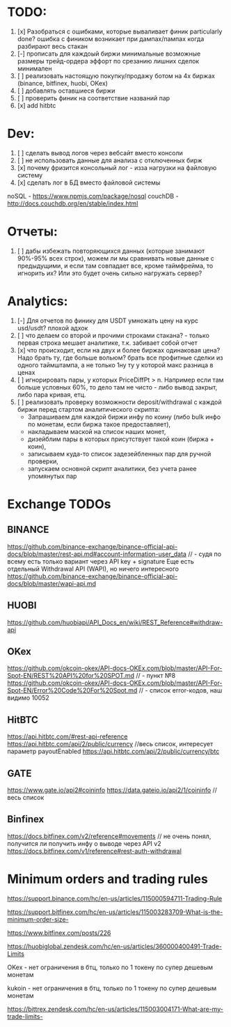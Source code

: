 ﻿# TODO:

1. [x] Разобраться с ошибками, которые вываливает финик
       particularly done? ошибка с фиником возникает при дампах/пампах когда разбирают весь стакан
2. [-] прописать для каждоый биржи минимальные возможные размеры трейд-ордера
   эффорт по срезанию лишних сделок минимален
3. [ ] реализовать настоящую покупку/продажу ботом на 4х биржах (binance, bitfinex, huobi, OKex)
4. [ ] добавлять оставшиеся биржи
5. [ ] проверить финик на соответствие названий пар
6. [x] add hitbtc

# Dev:

1. [ ] сделать вывод логов через вебсайт вместо консоли
2. [ ] не использовать данные для анализа с отключенных бирж
3. [x] почему фризится консольный лог - изза нагрузки на файловую систему
4. [x] сделать лог в БД вместо файловой системы

noSQL - https://www.npmjs.com/package/nosql
couchDB - http://docs.couchdb.org/en/stable/index.html

# Отчеты:

1. [ ] дабы избежать повторяющихся данных (которые занимают 90%-95% всех строк), можем ли мы сравнивать новые данные с предыдущими, и если там совпадает все, кроме таймфрейма, то игнорить их? Или это будет очень сильно нагружать сервер?

# Analytics:

1. [-] Для отчетов по финику для USDT умножать цену на курс usd/usdt? плохой адхок
2. [ ] что делаем со второй и прочими строками стакана? - только первая строка мешает аналитике, т.к. забивает собой отчет
3. [x] что происходит, если на двух и более биржах одинаковая цена? Надо брать ту, где больше вольюм?
       брать все профитные сделки из одного таймштампа, а не только 1ну ту у которой макс разница в ценах
4. [ ] игнорировать пары, у которых PriceDiffPt > n. Например если там больше условных 60%, то дело там не чисто - либо вывод закрыт, либо пара кривая, етц.
5. [ ] реализовать проверку возможности deposit/withdrawal c каждой биржи перед стартом аналитического скрипта:
   - Запрашиваем для каждой биржи инфу по коину (либо bulk инфо по монетам, если биржа такое предоставляет),
   - накладываем маской на список наших монет,
   - дизейблим пары в которых присутствует такой коин (биржа + коин),
   - записываем куда-то список задезейбленных пар для ручной проверки,
   - запускаем основной скрипт аналитики, без учета ранее упомянутых пар

# Exchange TODOs

## BINANCE

https://github.com/binance-exchange/binance-official-api-docs/blob/master/rest-api.md#account-information-user_data // - судя по всему есть только вариант через API key + signature
Еще есть отдельный Withdrawal API (WAPI), но ничего интересного
https://github.com/binance-exchange/binance-official-api-docs/blob/master/wapi-api.md

## HUOBI

https://github.com/huobiapi/API_Docs_en/wiki/REST_Reference#withdraw-api

## OKex

https://github.com/okcoin-okex/API-docs-OKEx.com/blob/master/API-For-Spot-EN/REST%20API%20for%20SPOT.md // - пункт №8
https://github.com/okcoin-okex/API-docs-OKEx.com/blob/master/API-For-Spot-EN/Error%20Code%20For%20Spot.md // - список error-кодов, наш видимо 10052

## HitBTC

https://api.hitbtc.com/#rest-api-reference
https://api.hitbtc.com/api/2/public/currency //весь список, интересует параметр payoutEnabled
https://api.hitbtc.com/api/2/public/currency/btc

## GATE

https://www.gate.io/api2#coininfo
https://data.gateio.io/api2/1/coininfo // весь список

## Binfinex

https://docs.bitfinex.com/v2/reference#movements // не очень понял, получится ли получить инфу о выводе через API v2
https://docs.bitfinex.com/v1/reference#rest-auth-withdrawal

# Minimum orders and trading rules

https://support.binance.com/hc/en-us/articles/115000594711-Trading-Rule

https://support.bitfinex.com/hc/en-us/articles/115003283709-What-is-the-minimum-order-size-

https://www.bitfinex.com/posts/226

https://huobiglobal.zendesk.com/hc/en-us/articles/360000400491-Trade-Limits

OKex - нет ограничения в бтц, только по 1 токену по супер дешевым монетам

kukoin - нет ограничения в бтц, только по 1 токену по супер дешевым монетам

https://bittrex.zendesk.com/hc/en-us/articles/115003004171-What-are-my-trade-limits-

